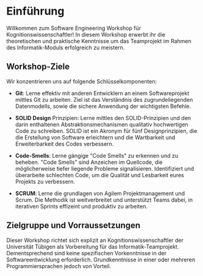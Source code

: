 # Einführung

Willkommen zum Software Engineering Workshop für Kognitionswissenschaftler! In diesem Workshop erwerbt ihr die theoretischen und praktische Kenntnisse um das Teamprojekt im Rahmen des Informatik-Moduls erfolgreich zu meistern.

## Workshop-Ziele

Wir konzentrieren uns auf folgende Schlüsselkomponenten:

- **Git**: Lerne effektiv mit anderen Entwicklern an einem Softwareprojekt
  mittles Git zu arbeiten. Ziel ist das Verständnis des
  zugrundeliegenden Datenmodells, sowie die sichere Anwendung der wichtigsten Befehle.

- **SOLID Design** Prinzipien: Lerne mittles den SOLID-Prinzipien und den
  darin enthaltenen Abstraktionsmechanismen qualitativ hochwertigen Code zu schreiben. SOLID ist ein Akronym für fünf Designprinzipien, die die Erstellung von Software erleichtern und die Wartbarkeit und Erweiterbarkeit des Codes verbessern.

- **Code-Smells**: Lerne gängige "Code Smells" zu erkennen und zu beheben. "Code Smells" sind Anzeichen im Quellcode, die möglicherweise tiefer liegende Probleme signalisieren. Identifiziert und überarbeite schlechten Code, um die Qualität und Lesbarkeit eures Projekts zu verbessern.

- **SCRUM**: Lerne die grundlagen von Agilem Projektmanagement und Scrum. Die Methodik ist weitverbreitet und unterstützt Teams dabei, in iterativen Sprints effizeint und produktiv zu arbeiten.

## Zielgruppe und Vorraussetzungen

Dieser Workshop richtet sich explizit an Kognitionswissenschaftler der Universität Tübigen als Vorbereitung für das Informatik-Teamprojekt. Dementsprechend sind keine spezifischen Vorkenntnisse in der Softwareentwicklung erforderlich. Grundkenntnisse in einer oder mehreren Programmiersprachen jedoch von Vorteil.
